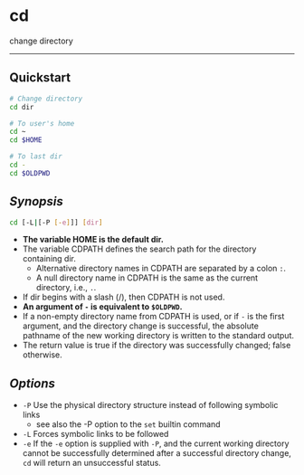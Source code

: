 # cd

change directory

---

## Quickstart

```bash
# Change directory
cd dir

# To user's home
cd ~
cd $HOME

# To last dir
cd -
cd $OLDPWD
```

## _Synopsis_

```bash
cd [-L|[-P [-e]]] [dir]
```

- **The variable HOME is the default dir.**
- The variable CDPATH defines the search path for the directory containing dir.
    - Alternative directory names in CDPATH are separated by a colon `:`.
    - A null directory name in CDPATH is the same as the current directory, i.e., `.`.
- If dir begins with a slash (/), then CDPATH is not used.
- **An argument of `-` is equivalent to `$OLDPWD`.**
- If a non-empty directory name from CDPATH is used, or if `-` is the first argument, and the directory change is successful, the absolute pathname of the new working directory is written to the standard output.
- The return value is true if the directory was successfully changed; false otherwise.

## _Options_

- `-P` Use the physical directory structure instead of following symbolic links
    - see also the -P option to the `set` builtin command
- `-L` Forces symbolic links to be followed
- `-e` If the `-e` option is supplied with `-P`, and the current working directory cannot be successfully determined after a successful directory change, `cd` will return an unsuccessful status.
